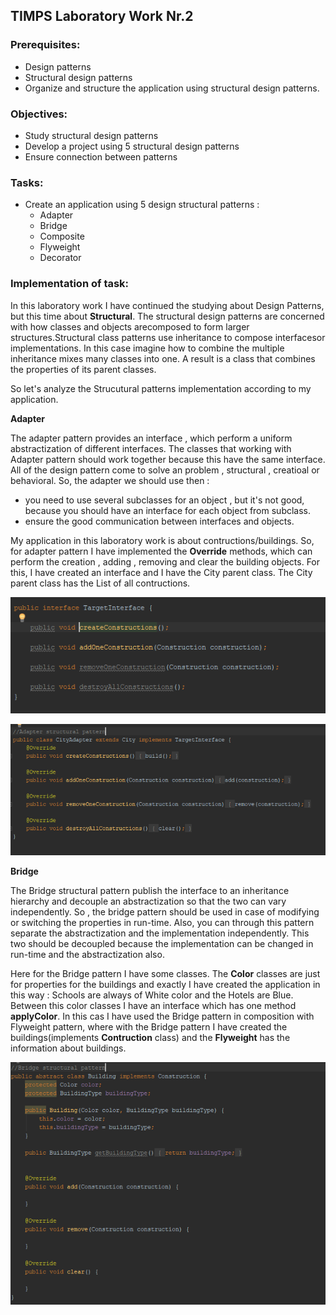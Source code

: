 ## TIMPS Laboratory Work Nr.2


### Prerequisites:
  - Design patterns
  - Structural design patterns
  - Organize and structure the application using structural design patterns.

### Objectives:
  - Study structural design patterns
  - Develop a project using 5 structural design patterns
  - Ensure connection between patterns
 
 ### Tasks: 
 -  Create an application using 5 design structural patterns : 
    - Adapter
    - Bridge
    - Composite
    - Flyweight
    - Decorator 
    
 ### Implementation of task: 
 
 In this laboratory work I have continued the studying about Design Patterns, but this time about **Structural**. The structural design patterns are concerned with how classes and objects arecomposed to form larger structures.Structural class patterns use inheritance to compose interfacesor implementations. In this case imagine how to combine the multiple inheritance mixes many classes into one. A result is a class that combines the properties of its parent classes. 
 
 So let's analyze the Strucutural patterns implementation according to my application.
 
 **Adapter** 
 
 The adapter pattern provides an interface , which perform a uniform abstractization of different interfaces. The classes that working with Adapter pattern should work together because this have the same interface. All of the design pattern come to solve an problem , structural , creatioal or behavioral. So, the adapter we should use then : 
 - you need to use several subclasses for an object , but it's not good, because you should have an interface for each object from subclass.
 - ensure the good communication between interfaces and objects. 
 
 My application in this laboratory work is about contructions/buildings. So, for adapter pattern I have implemented the **Override** methods, which can perform the creation , adding , removing and clear the building objects. For this, I have created an interface and I have the City parent class. The City parent class has the List of all contructions. 
 
 ![](https://github.com/gzaharia/TIMPS/blob/master/lab2_tmps/Screens/targetIterface.PNG)
 
 ![](https://github.com/gzaharia/TIMPS/blob/master/lab2_tmps/Screens/Adapter.PNG) 
 
 **Bridge** 
 
 The Bridge structural pattern publish the interface to an inheritance hierarchy and decouple an abstractization so that the two can vary independently. So , the bridge pattern should be used in case of modifying or switching the properties in run-time. Also, you can through this pattern separate the abstractization and the implementation independently. This two should be decoupled because the implementation can be changed in run-time and the abstractization also.
 
 Here for the Bridge pattern I have some classes. The **Color** classes are just for properties for the buildings and exactly I have created the application in this way : Schools are always of White color and the Hotels are Blue. Between this color classes I have an interface which has one method **applyColor**. 
 In this cas I have used the Bridge pattern in composition with Flyweight pattern, where  with the Bridge pattern I have created the buildings(implements **Contruction** class) and the **Flyweight** has the information about buildings. 
 
 ![](https://github.com/gzaharia/TIMPS/blob/master/lab2_tmps/Screens/bridge.PNG) 
 
 
